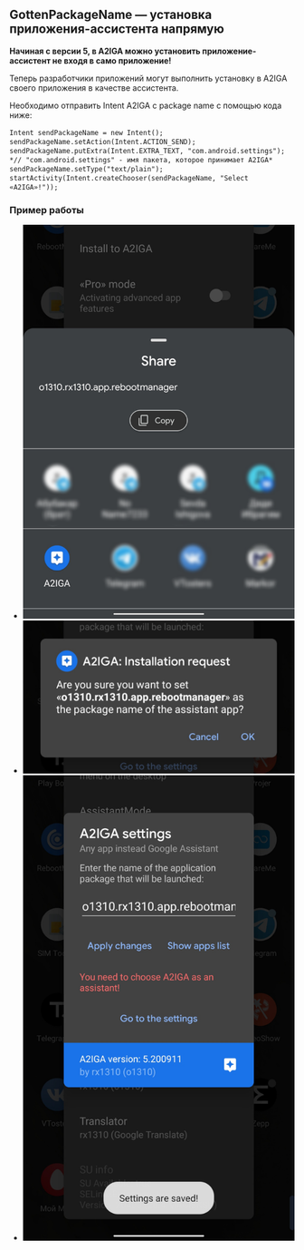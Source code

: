 ## GottenPackageName — установка приложения-ассистента напрямую
**Начиная с версии 5, в A2IGA можно установить приложение-ассистент не входя в само приложение!**

Теперь разработчики приложений могут выполнить установку в A2IGA своего приложения в качестве ассистента.

Необходимо отправить Intent A2IGA с package name с помощью кода ниже:
```
Intent sendPackageName = new Intent();
sendPackageName.setAction(Intent.ACTION_SEND);
sendPackageName.putExtra(Intent.EXTRA_TEXT, "com.android.settings"); *// "com.android.settings" - имя пакета, которое принимает A2IGA*
sendPackageName.setType("text/plain");
startActivity(Intent.createChooser(sendPackageName, "Select «A2IGA»!"));
```
### Пример работы
- ![Выбор приложения для получения Intent](img_gotten_package_name_1.png)
- ![Запрос на установку](img_gotten_package_name_2.png)
- ![Результат](img_gotten_package_name_3.png)
